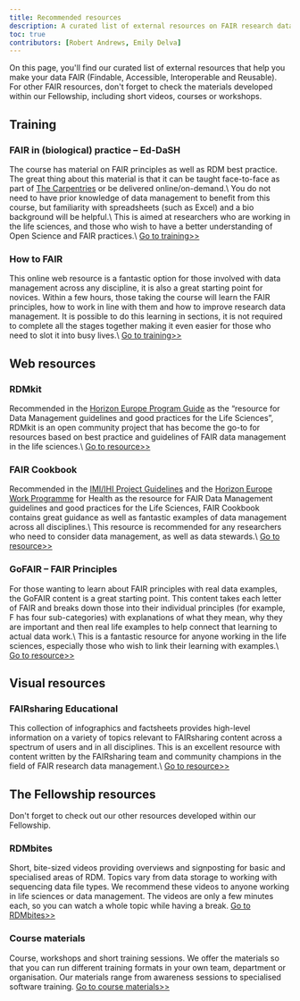 ```yaml
---
title: Recommended resources
description: A curated list of external resources on FAIR research data management
toc: true
contributors: [Robert Andrews, Emily Delva]
---
```

On this page, you'll find our curated list of external resources that help you make your data FAIR (Findable, Accessible, Interoperable and Reusable). For other FAIR resources, don't forget to check the materials developed within our Fellowship, including short videos, courses or workshops.  

## Training
### FAIR in (biological) practice – Ed-DaSH
The course has material on FAIR principles as well as RDM best practice. The great thing about this material is that it can be taught face-to-face as part of [The Carpentries](https://carpentries.org/) or be delivered online/on-demand.\\
You do not need to have prior knowledge of data management to benefit from this course, but familiarity with spreadsheets (such as Excel) and a bio background will be helpful.\\
This is aimed at researchers who are working in the life sciences, and those who wish to have a better understanding of Open Science and FAIR practices.\\
[Go to training>>](https://carpentries-incubator.github.io/fair-bio-practice/)

### How to FAIR
This online web resource is a fantastic option for those involved with data management across any discipline, it is also a great starting point for novices. Within a few hours, those taking the course will learn the FAIR principles, how to work in line with them and how to improve research data management. It is possible to do this learning in sections, it is not required to complete all the stages together making it even easier for those who need to slot it into busy lives.\\
[Go to training>>](https://howtofair.dk/)


## Web resources

### RDMkit
Recommended in the [Horizon Europe Program Guide](https://ec.europa.eu/info/funding-tenders/opportunities/docs/2021-2027/horizon/guidance/programme-guide_horizon_en.pdf) as the “resource for Data Management guidelines and good practices for the Life Sciences”, RDMkit is an open community project that has become the go-to for resources based on best practice and guidelines of FAIR data management in the life sciences.\\
[Go to resource>>](https://rdmkit.elixir-europe.org/)


### FAIR Cookbook
Recommended in the [IMI/IHI Project Guidelines](https://www.imi.europa.eu/sites/default/files/uploads/documents/resources-for-projects/IMI2_OpenAcesGuidelines_Updated2021.pdf) and the [Horizon Europe Work Programme](https://ec.europa.eu/info/funding-tenders/opportunities/docs/2021-2027/horizon/wp-call/2023-2024/wp-4-health_horizon-2023-2024_en.pdf) for Health as the resource for FAIR Data Management guidelines and good practices for the Life Sciences, FAIR Cookbook contains great guidance as well as fantastic examples of data management across all disciplines.\\
This resource is recommended for any researchers who need to consider data management, as well as data stewards.\\
[Go to resource>>](https://faircookbook.elixir-europe.org/content/home.html)


### GoFAIR – FAIR Principles
For those wanting to learn about FAIR principles with real data examples, the GoFAIR content is a great starting point. This content takes each letter of FAIR and breaks down those into their individual principles (for example, F has four sub-categories) with explanations of what they mean, why they are important and then real life examples to help connect that learning to actual data work.\\
This is a fantastic resource for anyone working in the life sciences, especially those who wish to link their learning with examples.\\
[Go to resource>>](https://www.go-fair.org/fair-principles/)


## Visual resources

### FAIRsharing Educational
This collection of infographics and factsheets provides high-level information on a variety of topics relevant to FAIRsharing content across a spectrum of users and in all disciplines. This is an excellent resource with content written by the FAIRsharing team and community champions in the field of FAIR research data management.\\
[Go to resource>>](https://fairsharing.org/educational)

## The Fellowship resources
Don't forget to check out our other resources developed within our Fellowship.
### RDMbites
Short, bite-sized videos providing overviews and signposting for basic and specialised areas of RDM. Topics vary from data storage to working with sequencing data file types.
We recommend these videos to anyone working in life sciences or data management. The videos are only a few minutes each, so you can watch a whole topic while having a break.
[Go to RDMbites>>](/rdmbites)

### Course materials
Course, workshops and short training sessions. We offer the materials so that you can run different training formats in your own team, department or organisation. Our materials range from awareness sessions to specialised software training.
[Go to course materials>>](/course_materials)
